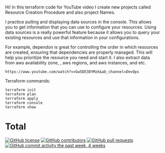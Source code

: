 
Hi! In this terraform code for YouTube video I create new projects called Resource Creation Procedure and also project Names. 

I practice pulling and displaying data sources in the console. This allows you to get information that you can use to configure your resources. Using data sources is a really powerful feature because it allows you to query your existing resources and use that information in your configurations. 

For example, dependon is great for controlling the order in which resources are created, ensuring that dependencies are properly managed. This will help you prioritize the resource you need and start it. I also extract data from aws availability zone, , aws regions, and aws instances, and etc.

```
https://www.youtube.com/watch?v=Gw5DE3DYMzk&ab_channel=DevOps
```

Terraform commands:

```
terraform init
terraform plan
terraform apply
terraform console
terraform show
```
# Total

[![GitHub license](https://img.shields.io/badge/License-Apache_2.0-blue.svg)](https://github.com/mainocean/blob/main/LICENSE) [![GitHub contributors](https://img.shields.io/github/contributors/mainocean/git-checkout--b-DP-9-complete-the-task-for-youtube.git)]() [![GitHub pull requests](https://img.shields.io/github/issues-pr/mainocean/git-checkout--b-DP-9-complete-the-task-for-youtube.git)]() [![GitHub commit activity the past week, 4 weeks](https://img.shields.io/github/commit-activity/y/mainocean/git-checkout--b-DP-9-complete-the-task-for-youtube.git)]() 

